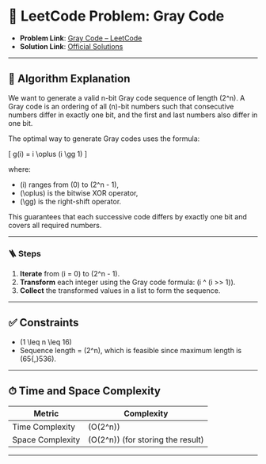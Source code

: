 # 🧩 LeetCode Problem: Gray Code

- **Problem Link**: [Gray Code – LeetCode](https://leetcode.com/problems/gray-code/)
- **Solution Link**: [Official Solutions](https://leetcode.com/problems/gray-code/solutions/)

---

## 🧠 Algorithm Explanation

We want to generate a valid n-bit Gray code sequence of length \(2^n\). A Gray code is an ordering of all \(n\)-bit numbers such that consecutive numbers differ in exactly one bit, and the first and last numbers also differ in one bit.

The optimal way to generate Gray codes uses the formula:

\[
g(i) = i \oplus (i \gg 1)
\]

where:

- \(i\) ranges from \(0\) to \(2^n - 1\),
- \(\oplus\) is the bitwise XOR operator,
- \(\gg\) is the right-shift operator.

This guarantees that each successive code differs by exactly one bit and covers all required numbers.

---

### 🪜 Steps

1. **Iterate** from \(i = 0\) to \(2^n - 1\).
2. **Transform** each integer using the Gray code formula: \(i ^ (i >> 1)\).
3. **Collect** the transformed values in a list to form the sequence.

---

## ✅ Constraints

- \(1 \leq n \leq 16\)
- Sequence length = \(2^n\), which is feasible since maximum length is \(65{,}536\).

---

## ⏱ Time and Space Complexity

| Metric            | Complexity |
|-------------------|------------|
| Time Complexity   | \(O(2^n)\) |
| Space Complexity  | \(O(2^n)\) (for storing the result) |

---
